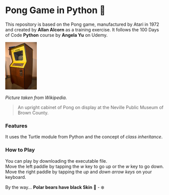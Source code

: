 # Pong Game in Python :ping_pong:


This repository is based on the Pong game, manufactured by Atari in 1972 and created by **Allan Alcorn** as a training exercise. It follows the 100 Days of Code **Python** course by **Angela Yu** on Udemy.


<img src="/images/Pong_Cabinet.jpg" alt="Pong_Cabinet" width="100" height="150">  
 
_Picture taken from Wikipedia._  

> An upright cabinet of Pong on display at the Neville Public Museum of Brown County.

### Features
It uses the Turtle module from Python and the concept of *class inheritance*.

### How to Play
You can play by downloading the executable file.  
Move the left paddle by tapping the *w* key to go up or the *w* key to go down.  
Move the right paddle by tapping the *up* and *down arrow keys* on your keyboard.


By the way...
**Polar bears have black Skin** :bear: - :snowflake: 

